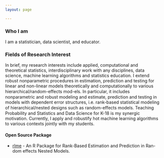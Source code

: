 ```yaml
---
layout: page

---
```


### Who I am
I am a statistician, data scientist, and educator.

### Fields of Research Interest
In brief, my research interests include applied, computational and theoretical statistics, interdisciplinary work with any disciplines, data science, machine learning algorithms and statistics education. I extend robust nonparametric procedures in estimation, prediction and testing for linear and non-linear models theoretically and computationally to various hierarchical/random-eﬀects mod-els. In particular, it includes nonparametric and robust modeling and estimate, prediction and testing in models with dependent error structures, i.e. rank-based statistical modeling of hierarchical/nested designs such as random-eﬀects models. Teaching Probability and Statistics and Data Science for K-18 is my synergic motivation. Currently, I apply and robustify hot machine learning algorithms to various contexts jointly with my students.

#### Open Source Package
* [rlme](http://CRAN.R-project.org/package=rlme) - An R Package for Rank-Based Estimation and Prediction in Ran-dom effects Nested Models.
